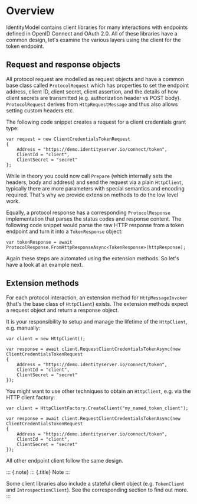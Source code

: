 Overview
========

IdentityModel contains client libraries for many interactions with
endpoints defined in OpenID Connect and OAuth 2.0. All of these
libraries have a common design, let\'s examine the various layers using
the client for the token endpoint.

Request and response objects
----------------------------

All protocol request are modelled as request objects and have a common
base class called `ProtocolRequest` which has properties to set the
endpoint address, client ID, client secret, client assertion, and the
details of how client secrets are transmitted (e.g. authorization header
vs POST body). `ProtocolRequest` derives from `HttpRequestMessage` and
thus also allows setting custom headers etc.

The following code snippet creates a request for a client credentials
grant type:

```
var request = new ClientCredentialsTokenRequest
{
    Address = "https://demo.identityserver.io/connect/token",
    ClientId = "client",
    ClientSecret = "secret"
};
```

While in theory you could now call `Prepare` (which internally sets the
headers, body and address) and send the request via a plain
`HttpClient`, typically there are more parameters with special semantics
and encoding required. That\'s why we provide extension methods to do
the low level work.

Equally, a protocol response has a corresponding `ProtocolResponse`
implementation that parses the status codes and response content. The
following code snippet would parse the raw HTTP response from a token
endpoint and turn it into a `TokenResponse` object:

```
var tokenResponse = await ProtocolResponse.FromHttpResponseAsync<TokenResponse>(httpResponse);
```

Again these steps are automated using the extension methods. So let\'s
have a look at an example next.

Extension methods
-----------------

For each protocol interaction, an extension method for
`HttpMessageInvoker` (that\'s the base class of `HttpClient`) exists.
The extension methods expect a request object and return a response
object.

It is your responsibility to setup and manage the lifetime of the
`HttpClient`, e.g. manually:

```
var client = new HttpClient();

var response = await client.RequestClientCredentialsTokenAsync(new ClientCredentialsTokenRequest
{
    Address = "https://demo.identityserver.io/connect/token",
    ClientId = "client",
    ClientSecret = "secret"
});
```

You might want to use other techniques to obtain an `HttpClient`, e.g.
via the HTTP client factory:

```
var client = HttpClientFactory.CreateClient("my_named_token_client");

var response = await client.RequestClientCredentialsTokenAsync(new ClientCredentialsTokenRequest
{
    Address = "https://demo.identityserver.io/connect/token",
    ClientId = "client",
    ClientSecret = "secret"
});
```

All other endpoint client follow the same design.

::: {.note}
::: {.title}
Note
:::

Some client libraries also include a stateful client object (e.g.
`TokenClient` and `IntrospectionClient`). See the corresponding section
to find out more.
:::

